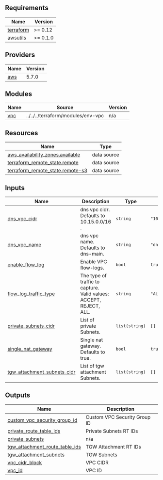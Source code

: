<!-- BEGIN_TF_DOCS -->
## Requirements

| Name | Version |
|------|---------|
| <a name="requirement_terraform"></a> [terraform](#requirement\_terraform) | >= 0.12 |
| <a name="requirement_awsutils"></a> [awsutils](#requirement\_awsutils) | >= 0.1.0 |

## Providers

| Name | Version |
|------|---------|
| <a name="provider_aws"></a> [aws](#provider\_aws) | 5.7.0 |

## Modules

| Name | Source | Version |
|------|--------|---------|
| <a name="module_vpc"></a> [vpc](#module\_vpc) | ../../../terraform/modules/env-vpc | n/a |

## Resources

| Name | Type |
|------|------|
| [aws_availability_zones.available](https://registry.terraform.io/providers/hashicorp/aws/latest/docs/data-sources/availability_zones) | data source |
| [terraform_remote_state.remote](https://registry.terraform.io/providers/hashicorp/terraform/latest/docs/data-sources/remote_state) | data source |
| [terraform_remote_state.remote-s3](https://registry.terraform.io/providers/hashicorp/terraform/latest/docs/data-sources/remote_state) | data source |

## Inputs

| Name | Description | Type | Default | Required |
|------|-------------|------|---------|:--------:|
| <a name="input_dns_vpc_cidr"></a> [dns\_vpc\_cidr](#input\_dns\_vpc\_cidr) | dns vpc cidr. Defaults to 10.15.0.0/16 . | `string` | `"10.15.0.0/16"` | no |
| <a name="input_dns_vpc_name"></a> [dns\_vpc\_name](#input\_dns\_vpc\_name) | dns vpc name. Defaults to dns-main. | `string` | `"dns-main"` | no |
| <a name="input_enable_flow_log"></a> [enable\_flow\_log](#input\_enable\_flow\_log) | Enable VPC flow-logs. | `bool` | `true` | no |
| <a name="input_flow_log_traffic_type"></a> [flow\_log\_traffic\_type](#input\_flow\_log\_traffic\_type) | The type of traffic to capture. Valid values: ACCEPT, REJECT, ALL. | `string` | `"ALL"` | no |
| <a name="input_private_subnets_cidr"></a> [private\_subnets\_cidr](#input\_private\_subnets\_cidr) | List of private Subnets. | `list(string)` | `[]` | no |
| <a name="input_single_nat_gateway"></a> [single\_nat\_gateway](#input\_single\_nat\_gateway) | Single nat gateway. Defaults to true. | `bool` | `true` | no |
| <a name="input_tgw_attachment_subnets_cidr"></a> [tgw\_attachment\_subnets\_cidr](#input\_tgw\_attachment\_subnets\_cidr) | List of tgw attachment Subnets. | `list(string)` | `[]` | no |

## Outputs

| Name | Description |
|------|-------------|
| <a name="output_custom_vpc_security_group_id"></a> [custom\_vpc\_security\_group\_id](#output\_custom\_vpc\_security\_group\_id) | Custom VPC Security Group ID |
| <a name="output_private_route_table_ids"></a> [private\_route\_table\_ids](#output\_private\_route\_table\_ids) | Private Subnets RT IDs |
| <a name="output_private_subnets"></a> [private\_subnets](#output\_private\_subnets) | n/a |
| <a name="output_tgw_attachment_route_table_ids"></a> [tgw\_attachment\_route\_table\_ids](#output\_tgw\_attachment\_route\_table\_ids) | TGW Attachment RT IDs |
| <a name="output_tgw_attachment_subnets"></a> [tgw\_attachment\_subnets](#output\_tgw\_attachment\_subnets) | TGW Subnets |
| <a name="output_vpc_cidr_block"></a> [vpc\_cidr\_block](#output\_vpc\_cidr\_block) | VPC CIDR |
| <a name="output_vpc_id"></a> [vpc\_id](#output\_vpc\_id) | VPC ID |